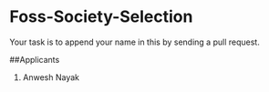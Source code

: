# Foss-Society-Selection

Your task is to append your name in this by sending a pull request. 

##Applicants

1. Anwesh Nayak 
